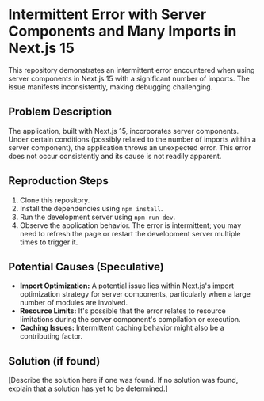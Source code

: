 # Intermittent Error with Server Components and Many Imports in Next.js 15

This repository demonstrates an intermittent error encountered when using server components in Next.js 15 with a significant number of imports. The issue manifests inconsistently, making debugging challenging.

## Problem Description

The application, built with Next.js 15, incorporates server components. Under certain conditions (possibly related to the number of imports within a server component), the application throws an unexpected error. This error does not occur consistently and its cause is not readily apparent. 

## Reproduction Steps

1. Clone this repository.
2. Install the dependencies using `npm install`.
3. Run the development server using `npm run dev`.
4. Observe the application behavior. The error is intermittent; you may need to refresh the page or restart the development server multiple times to trigger it.  

## Potential Causes (Speculative)

* **Import Optimization:** A potential issue lies within Next.js's import optimization strategy for server components, particularly when a large number of modules are involved. 
* **Resource Limits:**  It's possible that the error relates to resource limitations during the server component's compilation or execution.
* **Caching Issues:** Intermittent caching behavior might also be a contributing factor.

## Solution (if found)

[Describe the solution here if one was found.  If no solution was found, explain that a solution has yet to be determined.]